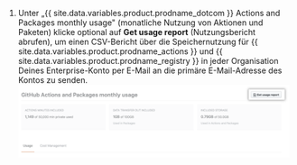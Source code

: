 1. Unter „{{ site.data.variables.product.prodname_dotcom }} Actions and Packages monthly usage" (monatliche Nutzung von Aktionen und Paketen) klicke optional auf **Get usage report** (Nutzungsbericht abrufen), um einen CSV-Bericht über die Speichernutzung für {{ site.data.variables.product.prodname_actions }} und {{ site.data.variables.product.prodname_registry }} in jeder Organisation Deines Enterprise-Konto per E-Mail an die primäre E-Mail-Adresse des Kontos zu senden. ![CSV-Bericht herunterladen](/assets/images/help/billing/actions-packages-report-download-enterprise.png)
